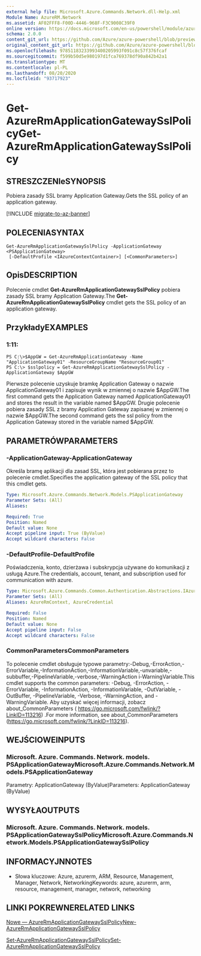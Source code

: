 ```yaml
---
external help file: Microsoft.Azure.Commands.Network.dll-Help.xml
Module Name: AzureRM.Network
ms.assetid: AF02FFF8-F00D-4446-968F-F3C9008C39F0
online version: https://docs.microsoft.com/en-us/powershell/module/azurerm.network/get-azurermapplicationgatewaysslpolicy
schema: 2.0.0
content_git_url: https://github.com/Azure/azure-powershell/blob/preview/src/ResourceManager/Network/Commands.Network/help/Get-AzureRmApplicationGatewaySslPolicy.md
original_content_git_url: https://github.com/Azure/azure-powershell/blob/preview/src/ResourceManager/Network/Commands.Network/help/Get-AzureRmApplicationGatewaySslPolicy.md
ms.openlocfilehash: 97851183233993400205993f091c8c57f376fcaf
ms.sourcegitcommit: f599b50d5e980197d1fca769378df90a842b42a1
ms.translationtype: MT
ms.contentlocale: pl-PL
ms.lasthandoff: 08/20/2020
ms.locfileid: "93717923"
---
```

# <span data-ttu-id="55188-101">Get-AzureRmApplicationGatewaySslPolicy</span><span class="sxs-lookup"><span data-stu-id="55188-101">Get-AzureRmApplicationGatewaySslPolicy</span></span>

## <span data-ttu-id="55188-102">STRESZCZENIe</span><span class="sxs-lookup"><span data-stu-id="55188-102">SYNOPSIS</span></span>
<span data-ttu-id="55188-103">Pobiera zasady SSL bramy Application Gateway.</span><span class="sxs-lookup"><span data-stu-id="55188-103">Gets the SSL policy of an application gateway.</span></span>

[!INCLUDE [migrate-to-az-banner](../../includes/migrate-to-az-banner.md)]

## <span data-ttu-id="55188-104">POLECENIA</span><span class="sxs-lookup"><span data-stu-id="55188-104">SYNTAX</span></span>

```
Get-AzureRmApplicationGatewaySslPolicy -ApplicationGateway <PSApplicationGateway>
 [-DefaultProfile <IAzureContextContainer>] [<CommonParameters>]
```

## <span data-ttu-id="55188-105">Opis</span><span class="sxs-lookup"><span data-stu-id="55188-105">DESCRIPTION</span></span>
<span data-ttu-id="55188-106">Polecenie cmdlet **Get-AzureRmApplicationGatewaySslPolicy** pobiera zasady SSL bramy Application Gateway.</span><span class="sxs-lookup"><span data-stu-id="55188-106">The **Get-AzureRmApplicationGatewaySslPolicy** cmdlet gets the SSL policy of an application gateway.</span></span>

## <span data-ttu-id="55188-107">Przykłady</span><span class="sxs-lookup"><span data-stu-id="55188-107">EXAMPLES</span></span>

### <span data-ttu-id="55188-108">1:1</span><span class="sxs-lookup"><span data-stu-id="55188-108">1:</span></span>
```
PS C:\>$AppGW = Get-AzureRmApplicationGateway -Name "ApplicationGateway01" -ResourceGroupName "ResourceGroup01"
PS C:\> $sslpolicy = Get-AzureRmApplicationGatewaySslPolicy -ApplicationGateway $AppGW
```

<span data-ttu-id="55188-109">Pierwsze polecenie uzyskuje bramkę Application Gateway o nazwie ApplicationGateway01 i zapisuje wynik w zmiennej o nazwie $AppGW.</span><span class="sxs-lookup"><span data-stu-id="55188-109">The first command gets the Application Gateway named ApplicationGateway01 and stores the result in the variable named $AppGW.</span></span>
<span data-ttu-id="55188-110">Drugie polecenie pobiera zasady SSL z bramy Application Gateway zapisanej w zmiennej o nazwie $AppGW.</span><span class="sxs-lookup"><span data-stu-id="55188-110">The second command gets the ssl policy from the Application Gateway stored in the variable named $AppGW.</span></span>

## <span data-ttu-id="55188-111">PARAMETRÓW</span><span class="sxs-lookup"><span data-stu-id="55188-111">PARAMETERS</span></span>

### <span data-ttu-id="55188-112">-ApplicationGateway</span><span class="sxs-lookup"><span data-stu-id="55188-112">-ApplicationGateway</span></span>
<span data-ttu-id="55188-113">Określa bramę aplikacji dla zasad SSL, która jest pobierana przez to polecenie cmdlet.</span><span class="sxs-lookup"><span data-stu-id="55188-113">Specifies the application gateway of the SSL policy that this cmdlet gets.</span></span>

```yaml
Type: Microsoft.Azure.Commands.Network.Models.PSApplicationGateway
Parameter Sets: (All)
Aliases:

Required: True
Position: Named
Default value: None
Accept pipeline input: True (ByValue)
Accept wildcard characters: False
```

### <span data-ttu-id="55188-114">-DefaultProfile</span><span class="sxs-lookup"><span data-stu-id="55188-114">-DefaultProfile</span></span>
<span data-ttu-id="55188-115">Poświadczenia, konto, dzierżawa i subskrypcja używane do komunikacji z usługą Azure.</span><span class="sxs-lookup"><span data-stu-id="55188-115">The credentials, account, tenant, and subscription used for communication with azure.</span></span>

```yaml
Type: Microsoft.Azure.Commands.Common.Authentication.Abstractions.IAzureContextContainer
Parameter Sets: (All)
Aliases: AzureRmContext, AzureCredential

Required: False
Position: Named
Default value: None
Accept pipeline input: False
Accept wildcard characters: False
```

### <span data-ttu-id="55188-116">CommonParameters</span><span class="sxs-lookup"><span data-stu-id="55188-116">CommonParameters</span></span>
<span data-ttu-id="55188-117">To polecenie cmdlet obsługuje typowe parametry:-Debug,-ErrorAction,-ErrorVariable,-InformationAction,-InformationVariable,-unvariable,-subbuffer,-PipelineVariable,-verbose,-WarningAction i-WarningVariable.</span><span class="sxs-lookup"><span data-stu-id="55188-117">This cmdlet supports the common parameters: -Debug, -ErrorAction, -ErrorVariable, -InformationAction, -InformationVariable, -OutVariable, -OutBuffer, -PipelineVariable, -Verbose, -WarningAction, and -WarningVariable.</span></span> <span data-ttu-id="55188-118">Aby uzyskać więcej informacji, zobacz about_CommonParameters ( https://go.microsoft.com/fwlink/?LinkID=113216) .</span><span class="sxs-lookup"><span data-stu-id="55188-118">For more information, see about_CommonParameters (https://go.microsoft.com/fwlink/?LinkID=113216).</span></span>

## <span data-ttu-id="55188-119">WEJŚCIOWE</span><span class="sxs-lookup"><span data-stu-id="55188-119">INPUTS</span></span>

### <span data-ttu-id="55188-120">Microsoft. Azure. Commands. Network. models. PSApplicationGateway</span><span class="sxs-lookup"><span data-stu-id="55188-120">Microsoft.Azure.Commands.Network.Models.PSApplicationGateway</span></span>
<span data-ttu-id="55188-121">Parametry: ApplicationGateway (ByValue)</span><span class="sxs-lookup"><span data-stu-id="55188-121">Parameters: ApplicationGateway (ByValue)</span></span>

## <span data-ttu-id="55188-122">WYSYŁA</span><span class="sxs-lookup"><span data-stu-id="55188-122">OUTPUTS</span></span>

### <span data-ttu-id="55188-123">Microsoft. Azure. Commands. Network. models. PSApplicationGatewaySslPolicy</span><span class="sxs-lookup"><span data-stu-id="55188-123">Microsoft.Azure.Commands.Network.Models.PSApplicationGatewaySslPolicy</span></span>

## <span data-ttu-id="55188-124">INFORMACYJN</span><span class="sxs-lookup"><span data-stu-id="55188-124">NOTES</span></span>
* <span data-ttu-id="55188-125">Słowa kluczowe: Azure, azurerm, ARM, Resource, Management, Manager, Network, Networking</span><span class="sxs-lookup"><span data-stu-id="55188-125">Keywords: azure, azurerm, arm, resource, management, manager, network, networking</span></span>

## <span data-ttu-id="55188-126">LINKI POKREWNE</span><span class="sxs-lookup"><span data-stu-id="55188-126">RELATED LINKS</span></span>

[<span data-ttu-id="55188-127">Nowe — AzureRmApplicationGatewaySslPolicy</span><span class="sxs-lookup"><span data-stu-id="55188-127">New-AzureRmApplicationGatewaySslPolicy</span></span>](./New-AzureRmApplicationGatewaySslPolicy.md)

[<span data-ttu-id="55188-128">Set-AzureRmApplicationGatewaySslPolicy</span><span class="sxs-lookup"><span data-stu-id="55188-128">Set-AzureRmApplicationGatewaySslPolicy</span></span>](./Set-AzureRmApplicationGatewaySslPolicy.md)


